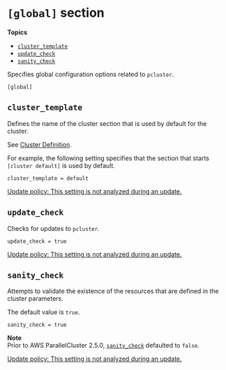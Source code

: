 # `[global]` section<a name="global"></a>

**Topics**
+ [`cluster_template`](#cluster-template)
+ [`update_check`](#update-check)
+ [`sanity_check`](#sanity-check)

Specifies global configuration options related to `pcluster`\.

```
[global]
```

## `cluster_template`<a name="cluster-template"></a>

Defines the name of the cluster section that is used by default for the cluster\.

See [Cluster Definition](cluster-definition.md)\.

For example, the following setting specifies that the section that starts `[cluster default]` is used by default\.

```
cluster_template = default
```

[Update policy: This setting is not analyzed during an update.](using-pcluster-update.md#update-policy-setting-ignored)

## `update_check`<a name="update-check"></a>

Checks for updates to `pcluster`\.

```
update_check = true
```

[Update policy: This setting is not analyzed during an update.](using-pcluster-update.md#update-policy-setting-ignored)

## `sanity_check`<a name="sanity-check"></a>

Attempts to validate the existence of the resources that are defined in the cluster parameters\.

The default value is `true`\.

```
sanity_check = true
```

**Note**  
Prior to AWS ParallelCluster 2\.5\.0, [`sanity_check`](#sanity-check) defaulted to `false`\.

[Update policy: This setting is not analyzed during an update.](using-pcluster-update.md#update-policy-setting-ignored)